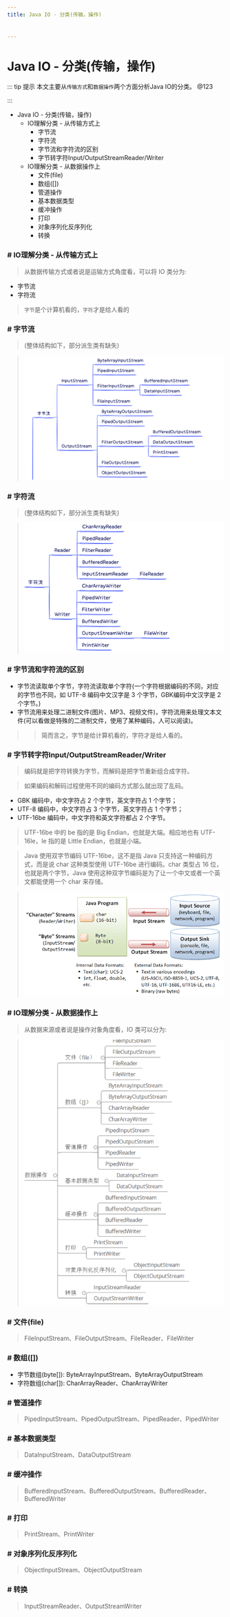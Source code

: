 ```yaml
---
title: Java IO - 分类(传输，操作)


---
```


# Java IO - 分类(传输，操作)

::: tip 提示
本文主要从`传输方式`和`数据操作`两个方面分析Java IO的分类。 @123

:::


*   Java IO - 分类(传输，操作)
    *   IO理解分类 - 从传输方式上
        *   字节流
        *   字符流
        *   字节流和字符流的区别
        *   字节转字符Input/OutputStreamReader/Writer
    *   IO理解分类 - 从数据操作上
        *   文件(file)
        *   数组([])
        *   管道操作
        *   基本数据类型
        *   缓冲操作
        *   打印
        *   对象序列化反序列化
        *   转换

### # IO理解分类 - 从传输方式上

> 从数据传输方式或者说是运输方式角度看，可以将 IO 类分为:

*   字节流
*   字符流

> `字节`是个计算机看的，`字符`才是给人看的

### # 字节流

> (整体结构如下，部分派生类有缺失)

> ![](images/java-io-category-1-1.png)

### # 字符流

> (整体结构如下，部分派生类有缺失)

> ![](images/java-io-category-2-1.png)

### # 字节流和字符流的区别

*   字节流读取单个字节，字符流读取单个字符(一个字符根据编码的不同，对应的字节也不同，如 UTF-8 编码中文汉字是 3 个字节，GBK编码中文汉字是 2 个字节。)
*   字节流用来处理二进制文件(图片、MP3、视频文件)，字符流用来处理文本文件(可以看做是特殊的二进制文件，使用了某种编码，人可以阅读)。

> > 简而言之，字节是给计算机看的，字符才是给人看的。

### # 字节转字符Input/OutputStreamReader/Writer

> 编码就是把字符转换为字节，而解码是把字节重新组合成字符。

> 如果编码和解码过程使用不同的编码方式那么就出现了乱码。

*   GBK 编码中，中文字符占 2 个字节，英文字符占 1 个字节；
*   UTF-8 编码中，中文字符占 3 个字节，英文字符占 1 个字节；
*   UTF-16be 编码中，中文字符和英文字符都占 2 个字节。

> UTF-16be 中的 be 指的是 Big Endian，也就是大端。相应地也有 UTF-16le，le 指的是 Little Endian，也就是小端。

> Java 使用双字节编码 UTF-16be，这不是指 Java 只支持这一种编码方式，而是说 char 这种类型使用 UTF-16be 进行编码。char 类型占 16 位，也就是两个字节，Java 使用这种双字节编码是为了让一个中文或者一个英文都能使用一个 char 来存储。

> ![](images/java-io-1.png)

### # IO理解分类 - 从数据操作上

> 从数据来源或者说是操作对象角度看，IO 类可以分为:

> ![](images/java-io-category-3.png)

### # 文件(file)

> FileInputStream、FileOutputStream、FileReader、FileWriter

### # 数组([])

*   字节数组(byte[]): ByteArrayInputStream、ByteArrayOutputStream
*   字符数组(char[]): CharArrayReader、CharArrayWriter

### # 管道操作

> PipedInputStream、PipedOutputStream、PipedReader、PipedWriter

### # 基本数据类型

> DataInputStream、DataOutputStream

### # 缓冲操作

> BufferedInputStream、BufferedOutputStream、BufferedReader、BufferedWriter

### # 打印

> PrintStream、PrintWriter

### # 对象序列化反序列化

> ObjectInputStream、ObjectOutputStream

### # 转换

> InputStreamReader、OutputStreamWriter
